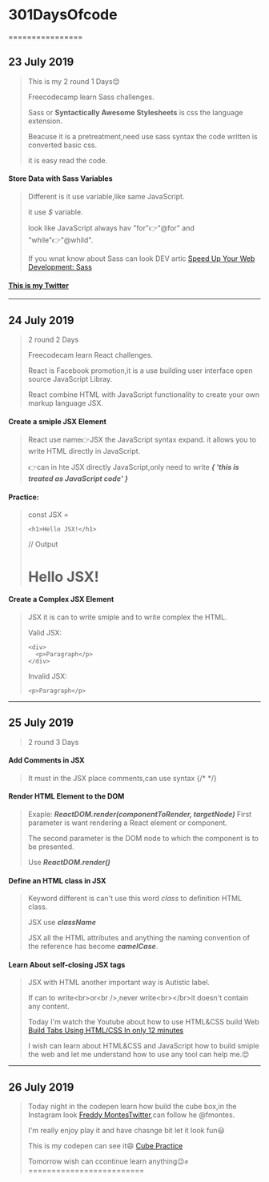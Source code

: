 # 301DaysOfcode
================
## 23 July 2019
> This is my 2 round 1 Days:blush:
>
> Freecodecamp learn Sass challenges.
>
> Sass or **Syntactically Awesome Stylesheets** is css the language extension.
>
> Beacuse it is a pretreatment,need use sass syntax the code written is converted basic css.
>
> it is easy read the code.
>
#### Store Data with Sass Variables
> Different is it use variable,like same JavaScript.
>
> it use _$_ variable.
>
> look like JavaScript always hav "for":point_right:"@for" and "while":point_right:"@whild".
>
> If you wnat know about Sass can look DEV artic [Speed Up Your Web Development: Sass](https://dev.to/stiv_ml/speed-up-your-web-development-sass-4mj3)
>
#### [This is my Twitter](https://twitter.com/WenChiYu28)

-------------------------
## 24 July 2019
> 2 round 2 Days
>
> Freecodecam learn React challenges.
>
> React is Facebook promotion,it is a use building user interface open source JavaScript Libray.
>
> React combine HTML with JavaScript functionality to create your own markup language JSX.
>
#### Create a smiple JSX Element
> React use name:point_right:JSX the JavaScript syntax expand.
> it allows you to write HTML directly in JavaScript.
>
> :point_right:can in hte JSX directly JavaScript,only need to write _**{ 'this is treated as JavaScript code' }**_
>
#### Practice:
> const JSX = <pre><code>&lt;h1&gt;Hello JSX!&lt;/h1&gt;</code></pre>
> // Output
> <h1>Hello JSX!</h1>
>
#### Create a Complex JSX Element
> JSX it is can to write smiple and to write complex the HTML.
>
> Valid JSX:
> <pre><code>&lt;div&gt;
>   &lt;p&gt;Paragraph&lt;/p&gt;
> &lt;/div&gt;</code></pre>
>
> Invalid JSX:
> <pre><code>&lt;p&gt;Paragraph&lt;/p&gt;</code></pre>

-------------------------
## 25 July 2019
> 2 round 3 Days
>
#### Add Comments in JSX
> It must in the JSX place comments,can use syntax {/* */}
>

#### Render HTML Element to the DOM
> Exaple:
> _**ReactDOM.render(componentToRender, targetNode)**_
> First parameter is want rendering a React element or component.
>
> The second parameter is the DOM node to which the component is to be presented.
>
> Use _**ReactDOM.render()**_

#### Define an HTML class in JSX
> Keyword different is can't use this word _class_ to definition HTML class.
>
> JSX use _**className**_
>
> JSX all the HTML attributes and anything the naming convention of the reference has become _**cameICase**_.
>
#### Learn About self-closing JSX tags
> JSX with HTML another important way is Autistic label.
>
> If can to write&lt;br&gt;or&lt;br /&gt;,never write&lt;br&gt;&lt;/br&gt;it doesn't contain any content.
>
> Today I'm watch the Youtube about how to use HTML&CSS build Web [Build Tabs Using HTML/CSS In only 12 minutes](https://www.youtube.com/watch?v=5L6h_MrNvsk)
>
> I wish can learn about HTML&CSS and JavaScript how to build smiple the web and let me understand how to use any tool can help me.:blush:

-------------------------
## 26 July 2019
> Today night in the codepen learn how build the cube box,in the Instagram look [Freddy Montes](https://www.instagram.com/fmontes/)[Twitter](https://twitter.com/fmontes),can follow he @fmontes.
>
> I'm really enjoy play it and have chasnge bit let it look fun:smiley:
>
> This is my codepen can see it:smile: [Cube Practice](https://codepen.io/kyotofu28/pen/qeaQQQ)
>
> Tomorrow wish can ccontinue learn anything:wink::fist:
=========================
